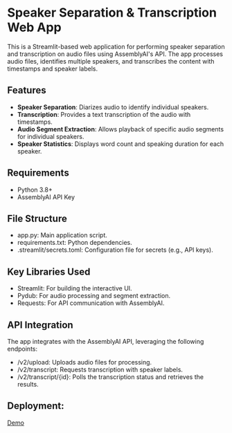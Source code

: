 # Speaker Separation & Transcription Web App

This is a Streamlit-based web application for performing speaker separation and transcription on audio files using AssemblyAI's API. The app processes audio files, identifies multiple speakers, and transcribes the content with timestamps and speaker labels.

## Features

- **Speaker Separation**: Diarizes audio to identify individual speakers.
- **Transcription**: Provides a text transcription of the audio with timestamps.
- **Audio Segment Extraction**: Allows playback of specific audio segments for individual speakers.
- **Speaker Statistics**: Displays word count and speaking duration for each speaker.

## Requirements

- Python 3.8+
- AssemblyAI API Key

## File Structure

- app.py: Main application script.
- requirements.txt: Python dependencies.
- .streamlit/secrets.toml: Configuration file for secrets (e.g., API keys).

## Key Libraries Used

- Streamlit: For building the interactive UI.
- Pydub: For audio processing and segment extraction.
- Requests: For API communication with AssemblyAI.

## API Integration

The app integrates with the AssemblyAI API, leveraging the following endpoints:
- /v2/upload: Uploads audio files for processing.
- /v2/transcript: Requests transcription with speaker labels.
- /v2/transcript/{id}: Polls the transcription status and retrieves the results.

## Deployment:

<a href="https://speaker-audio-separation.streamlit.app/"> Demo </a>

